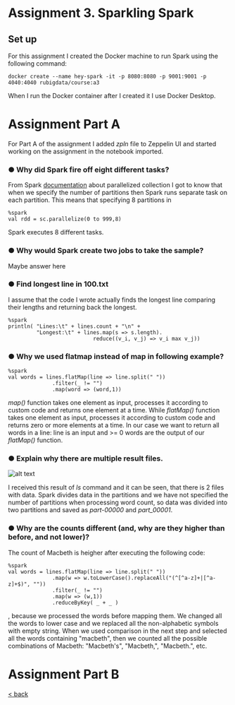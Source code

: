 # Assignment 3. Sparkling Spark

## Set up

For this assignment I created the Docker machine to run Spark using the following command: 
```
docker create --name hey-spark -it -p 8080:8080 -p 9001:9001 -p 4040:4040 rubigdata/course:a3
```
When I run the Docker container after I created it I use Docker Desktop.

# Assignment Part A

For Part A of the assignment I added _zpln_ file to Zeppelin UI and started working on the assignment in the notebook imported.

### ● Why did Spark fire off eight different tasks? 

From Spark [documentation](https://spark.apache.org/docs/2.1.1/programming-guide.html#parallelized-collections) about parallelized collection I got to know that when we specify the number of partitions then Spark runs separate task on each partition. This means that specifying 8 partitions in 
```
%spark
val rdd = sc.parallelize(0 to 999,8)
``` 
Spark executes 8 different tasks.

### ● Why would Spark create two jobs to take the sample?

Maybe answer here

### ● Find longest line in 100.txt 

I assume that the code I wrote actually finds the longest line comparing their lengths and returning back the longest. 
```
%spark
println( "Lines:\t" + lines.count + "\n" + 
         "Longest:\t" + lines.map(s => s.length).
                           reduce((v_i, v_j) => v_i max v_j))
```
### ● Why we used flatmap instead of map in following example? 
```
%spark
val words = lines.flatMap(line => line.split(" "))
              .filter(_ != "")
              .map(word => (word,1))
```
_map()_ function takes one element as input, processes it according to custom code and returns one element at a time. While _flatMap()_ function takes one element as input, processes it according to custom code and returns zero or more elements at a time. In our case we want to return all words in a line: line is an input and >= 0 words are the output of our _flatMap()_ function. 

### ● Explain why there are multiple result files. 

![alt text](/images/lsSpark.png "ls Hadoop")

I received this result of _ls_ command and it can be seen, that there is 2 files with data. Spark divides data in the partitions and we have not specified the number of partitions when processing word count, so data was divided into two partitions and saved as _part-00000_ and _part_00001_. 

### ● Why are the counts different (and, why are they higher than before, and not lower)?

The count of Macbeth is heigher after executing the following code: 
```
%spark
val words = lines.flatMap(line => line.split(" "))
              .map(w => w.toLowerCase().replaceAll("(^[^a-z]+|[^a-z]+$)", ""))
              .filter(_ != "")
              .map(w => (w,1))
              .reduceByKey( _ + _ )
```
, because we processed the words before mapping them. We changed all the words to lower case and we replaced all the non-alphabetic symbols with empty string. When we used comparison in the next step and selected all the words containing "macbeth", then we counted all the possible combinations of Macbeth: "Macbeth's", "Macbeth,", "Macbeth.", etc.

# Assignment Part B



[< back](index.md)